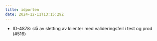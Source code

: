 ```yaml
---
title: idporten
date: 2024-12-11T13:15:29Z
---
```

- ID-4878: slå av sletting av klienter med valideringsfeil i test og prod (#516)

